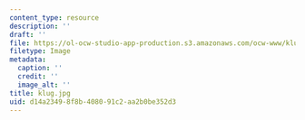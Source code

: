 ```yaml
---
content_type: resource
description: ''
draft: ''
file: https://ol-ocw-studio-app-production.s3.amazonaws.com/ocw-www/klug.jpg
filetype: Image
metadata:
  caption: ''
  credit: ''
  image_alt: ''
title: klug.jpg
uid: d14a2349-8f8b-4080-91c2-aa2b0be352d3
---
```

